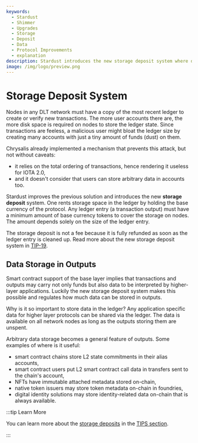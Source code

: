 ```yaml
---
keywords:
  - Stardust
  - Shimmer
  - Upgrades
  - Storage
  - Deposit
  - Data
  - Protocol Improvements
  - explanation
description: Stardust introduces the new storage deposit system where data storage on the protocol level is tied to refundable token deposits.
image: /img/logo/preview.png
---
```


# Storage Deposit System

Nodes in any DLT network must have a copy of the most recent ledger to create or verify new transactions. The
more user accounts there are, the more disk space is required on nodes to store the ledger state. Since transactions
are feeless, a malicious user might bloat the ledger size by creating many accounts with just a tiny amount of funds
(dust) on them.

Chrysalis already implemented a mechanism that prevents this attack, but not without caveats:

- it relies on the total ordering of transactions, hence rendering it useless for IOTA 2.0,
- and it doesn't consider that users can store arbitrary data in accounts too.

Stardust improves the previous solution and introduces the new **storage deposit** system. One rents storage space in
the ledger by holding the base currency of the protocol. Any ledger entry (a transaction output) must have a minimum
amount of base currency tokens to cover the storage on nodes. The amount depends solely on the size of the
ledger entry.

The storage deposit is not a fee because it is fully refunded as soon as the ledger entry is cleaned up. Read more
about the new storage deposit system in [TIP-19](https://wiki.iota.org/shimmer/tips/tips/TIP-0019/).

## Data Storage in Outputs

Smart contract support of the base layer implies that transactions and outputs may carry not only funds but also data
to be interpreted by higher-layer applications. Luckily the new storage deposit system makes this possible and regulates
how much data can be stored in outputs.

Why is it so important to store data in the ledger? Any application specific data for higher layer protocols can be
shared via the ledger. The data is available on all network nodes as long as the outputs storing them are unspent.

Arbitrary data storage becomes a general feature of outputs. Some examples of where is it useful:

- smart contract chains store L2 state commitments in their alias accounts,
- smart contract users put L2 smart contract call data in transfers sent to the chain's account,
- NFTs have immutable attached metadata stored on-chain,
- native token issuers may store token metadata on-chain in foundries,
- digital identity solutions may store identity-related data on-chain that is always available.

:::tip Learn More

You can learn more about the [storage deposits](https://wiki.iota.org/tips/tips/TIP-0019) in the
[TIPS section](../tips.md).

:::
